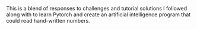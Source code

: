 This is a blend of responses to challenges and tutorial solutions I followed along with to learn Pytorch and create an artificial intelligence program that could read hand-written numbers.
